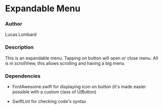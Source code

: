 
# Expandable Menu


### Author
Lucas Lombard


### Description
This is an expandable menu. Tapping on button will open or close menu.
All is in scrollView, this allows scrolling and having a big menu


### Dependencies
- FontAwesome.swift
for displaying icon on button (it's made easier possible with a custom class of UIButton)

- SwiftLint
for checking code's syntax

